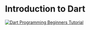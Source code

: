 # Introduction to Dart

[![Dart Programming Beginners Tutorial](https://img.youtube.com/vi/5xlVP04905w/0.jpg)](https://www.youtube.com/watch?v=5xlVP04905w "Dart Programming for Beginners")
